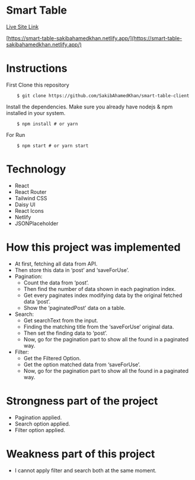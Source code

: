 # Smart Table

 [Live Site Link](https://smart-table-sakibahamedkhan.netlify.app/)

[https://smart-table-sakibahamedkhan.netlify.app/](https://smart-table-sakibahamedkhan.netlify.app/)

# Instructions
First Clone this repository
```
    $ git clone https://github.com/SakibAhamedKhan/smart-table-client
```
Install the dependencies. Make sure you already have nodejs & npm installed in your system.
```
    $ npm install # or yarn
```
For Run
```
    $ npm start # or yarn start
```

# Technology
* React
* React Router
* Tailwind CSS
* Daisy UI
* React Icons
* Netlify
* JSONPlaceholder

# How this project was implemented
* At first, fetching all data from API.
* Then store this data in ‘post’ and ‘saveForUse’.
* Pagination:
    * Count the data from ‘post’.
    * Then find the number of data shown in each pagination index.
    * Get every paginates index modifying data by the original fetched data ‘post’.
    * Show the ‘paginatedPost’ data on a table.
* Search:
    * Get searchText from the input.
    * Finding the matching title from the ‘saveForUse’ original data.
    * Then set the finding data to ‘post’.
    * Now, go for the pagination part to show all the found in a paginated way.
* Filter:
    * Get the Filtered Option.
    * Get the option matched data from ‘saveForUse’.
    * Now, go for the pagination part to show all the found in a paginated way.

# Strongness part of the project
* Pagination applied.
* Search option applied.
* Filter option applied.

# Weakness part of this project
* I cannot apply filter and search both at the same moment.